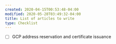 ```yaml
---
created: 2020-04-15T00:53:48-04:00
modified: 2020-05-28T03:49:32-04:00
title: List of articles to write
type: Checklist
---
```


- [ ] GCP address reservation and certificate issuance 
